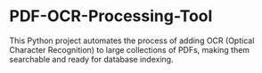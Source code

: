 # PDF-OCR-Processing-Tool
This Python project automates the process of adding OCR (Optical Character Recognition) to large collections of PDFs, making them searchable and ready for database indexing.
